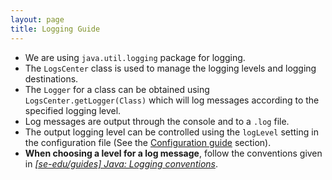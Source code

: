 ```yaml
---
layout: page
title: Logging Guide
---
```


- We are using `java.util.logging` package for logging.
- The `LogsCenter` class is used to manage the logging levels and logging destinations.
- The `Logger` for a class can be obtained using `LogsCenter.getLogger(Class)` which will log messages according to the specified logging level.
- Log messages are output through the console and to a `.log` file.
- The output logging level can be controlled using the `logLevel` setting in the configuration file (See the [Configuration guide](Configuration.md) section).
- **When choosing a level for a log message**, follow the conventions given in [_[se-edu/guides] Java: Logging conventions_](https://se-education.org/guides/conventions/java/logging.html).

